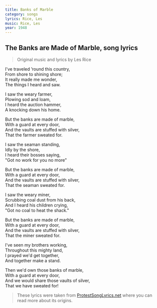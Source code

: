 ```yaml
---
title: Banks of Marble
category: songs
lyrics: Rice, Les
music: Rice, Les
year: 1948
---
```


## The Banks are Made of Marble, song lyrics

> Original music and lyrics by Les Rice

I've traveled &rsquo;round this country,  
From shore to shining shore;  
It really made me wonder,  
The things I heard and saw.

I saw the weary farmer,  
Plowing sod and loam,  
I heard the auction hammer,  
A knocking down his home.

But the banks are made of marble,  
With a guard at every door,  
And the vaults are stuffed with silver,  
That the farmer sweated for.

I saw the seaman standing,  
Idly by the shore,  
I heard their bosses saying,  
"Got no work for you no more"

But the banks are made of marble,  
With a guard at every door,  
And the vaults are stuffed with silver,  
That the seaman sweated for.

I saw the weary miner,  
Scrubbing coal dust from his back,  
And I heard his children crying,  
"Got no coal to heat the shack."

But the banks are made of marble,  
With a guard at every door,  
And the vaults are stuffed with silver,  
That the miner sweated for.

I've seen my brothers working,  
Throughout this mighty land,  
I prayed we'd get together,  
And together make a stand.

Then we'd own those banks of marble,  
With a guard at every door,  
And we would share those vaults of silver,  
That we have sweated for!

> These lyrics were taken from [ProtestSongLyrics.net](http://www.protestsonglyrics.net/Anti_Capitalism_Songs/Banks-Are-Made-Of-Marble.phtml) where you can read more about its origins.
